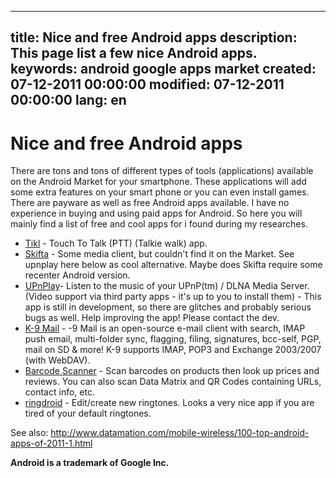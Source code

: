 -----
title: Nice and free Android apps
description: This page list a few nice Android apps.
keywords: android google apps market
created: 07-12-2011 00:00:00
modified: 07-12-2011 00:00:00
lang: en
-----

# Nice and free Android apps

There are tons and tons of
different types of tools (applications) available on the Android Market
for your smartphone. These applications will add some extra features on
your smart phone or you can even install games. There are payware as
well as free Android apps available. I have no experience in buying and
using paid apps for Android. So here you will mainly find a list of free
and cool apps for i found during my researches.

- [Tikl](http://www.appbrain.com/app/tikl-touch-to-talk-%28ptt%29/mobi.androidcloud.app.ptt.client) - Touch To Talk (PTT) (Talkie walk) app.
- [Skifta](http://www.skifta.com/download) - Some media client,  but couldn't find it on the Market. See upnplay here below as cool alternative. Maybe does Skifta require some recenter Android version.
- [UPnPlay](https://market.android.com/details?id=cx.hoohol.silanoid&hl=en)-
    Listen to the music of your UPnP(tm) / DLNA Media Server. (Video
    support via third party apps - it\'s up to you to install them) -
    This app is still in development, so there are glitches and probably
    serious bugs as well. Help improving the app! Please contact the
    dev.
- [K-9 Mail](http://www.androlib.com/android.application.com-fsck-k9-Cjz.aspx) -
    -9 Mail is an open-source e-mail client with search, IMAP push
    email, multi-folder sync, flagging, filing, signatures, bcc-self,
    PGP, mail on SD & more! K-9 supports IMAP, POP3 and Exchange
    2003/2007 (with WebDAV).
- [Barcode Scanner](http://www.androlib.com/android.application.com-google-zxing-client-android-xzA.aspx) -
    Scan barcodes on products then look up prices and reviews. You can
    also scan Data Matrix and QR Codes containing URLs, contact info,
    etc.
- [ringdroid](http://code.google.com/p/ringdroid/) - Edit/create
    new ringtones. Looks a very nice app if you are tired of your
    default ringtones.

See also: <http://www.datamation.com/mobile-wireless/100-top-android-apps-of-2011-1.html>

**Android is a trademark of Google Inc.**
